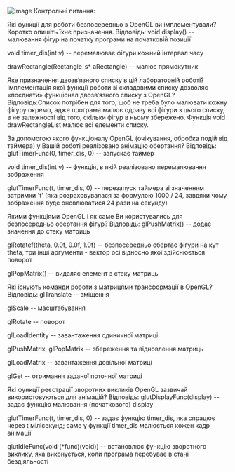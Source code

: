 ![image](https://github.com/sgubar/2023/assets/73790260/ecc3180a-fc55-4cf5-b6a3-7e25937c6699)
Контрольні питання:

Які функції для роботи безпосередньо з OpenGL ви імплементували? Коротко опишіть їхнє призначення.
Відповідь: void display() -- малювання фігур на початку програми на початковій позиції

void timer_dis(int v) -- перемалюває фігури кожний інтервал часу

drawRectangle(Rectangle_s* aRectangle) -- малює прямокутник

Яке призначення двозв’язного списку в цій лабораторній роботі? Імплементація якої функції роботи зі складовими списку дозволяє «поєднати» функціонал двозв’язного списку з OpenGL?
Відповідь:Список потрібен для того, щоб не треба було малювати кожну фігуру окремо, адже програма малює одразу всі фігури з цього списку, в не залежності від того, скільки фігур в ньому збережено. Функція void drawRectangleList малює всі елементи списку.

За допомогою якого функціоналу OpenGL (очікування, обробка подій від таймера) у Вашій роботі реалізовано анімацію обертання?
Відповідь: glutTimerFunc(0, timer_dis, 0) -- запускає таймер

void timer_dis(int v) -- функція, в якій реалізовано перемалювання зображення

glutTimerFunc(t, timer_dis, 0) -- перезапуск таймера зі значенням затримки 't' (яка розраховувалася за формулою 1000 / 24, завдяки чому зображення буде оновлюватися 24 рази на секунду)

Якими функціями OpenGL і як саме Ви користувались для безпосередньо обертання фігур?
Відповідь: glPushMatrix() -- додає значення до стеку матриць

glRotatef(theta, 0.0f, 0.0f, 1.0f) -- безпосередньо обертає фігури на кут theta, три інші аргументи - вектор осі відносно якої здійснюється поворот

glPopMatrix() -- видаляє елемент з стеку матриць

Які існують команди роботи з матрицями трансформації в OpenGL?
Відповідь: glTranslate -- зміщення

glScale -- масштабування

glRotate -- поворот

glLoadIdentity -- завантаження одиничної матриці

glPushMatrix, glPopMatrix -- збереження та відновлення матриць

glLoadMatrix -- завантаження довільної матриці

glGet -- отримання заданої поточної матриці

Які функції реєстрації зворотних викликів OpenGL зазвичай використовуються для анімацій?
Відповідь: glutDisplayFunc(display) -- задає функцію малювання (початкового) display

glutTimerFunc(t, timer_dis, 0) -- задає функцію timer_dis, яка спрацює через t мілісекунд; саме у функції timer_dis малюється кожен кадр анімації

glutIdleFunc(void (*func)(void)) -- встановлює функцію зворотного виклику, яка виконується, коли програма перебуває в стані бездіяльності
